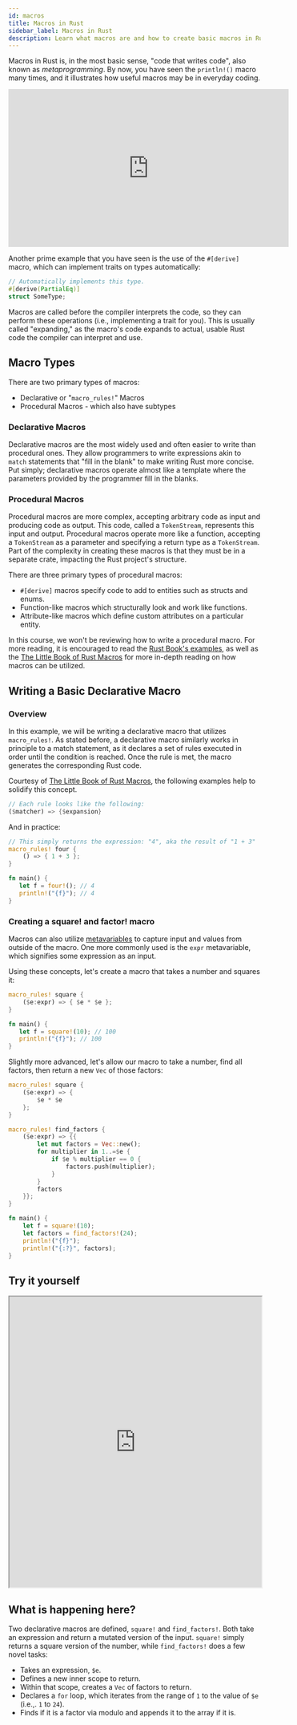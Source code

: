 ```yaml
---
id: macros
title: Macros in Rust
sidebar_label: Macros in Rust
description: Learn what macros are and how to create basic macros in Rust.
---
```


Macros in Rust is, in the most basic sense, "code that writes code", also known as
_metaprogramming_. By now, you have seen the `println!()` macro many times, and it illustrates how
useful macros may be in everyday coding.

<iframe width="560" height="315" src="https://www.youtube.com/embed/3ZIc0V9X9xo?si=iib4oo30pY2kRwM5" title="YouTube video player" frameborder="0" allow="accelerometer; autoplay; clipboard-write; encrypted-media; gyroscope; picture-in-picture; web-share" allowfullscreen></iframe>


Another prime example that you have seen is the use of the `#[derive]` macro, which can implement
traits on types automatically:

```rust
// Automatically implements this type.
#[derive(PartialEq)]
struct SomeType;
```

Macros are called before the compiler interprets the code, so they can perform these operations
(i.e., implementing a trait for you). This is usually called "expanding," as the macro's code
expands to actual, usable Rust code the compiler can interpret and use.

## Macro Types

There are two primary types of macros:

- Declarative or "`macro_rules!`" Macros
- Procedural Macros - which also have subtypes

### Declarative Macros

Declarative macros are the most widely used and often easier to write than procedural ones. They
allow programmers to write expressions akin to `match` statements that "fill in the blank" to make
writing Rust more concise. Put simply; declarative macros operate almost like a template where the
parameters provided by the programmer fill in the blanks.

### Procedural Macros

Procedural macros are more complex, accepting arbitrary code as input and producing code as output.
This code, called a `TokenStream`, represents this input and output. Procedural macros operate more
like a function, accepting a `TokenStream` as a parameter and specifying a return type as a
`TokenStream`. Part of the complexity in creating these macros is that they must be in a separate
crate, impacting the Rust project's structure.

There are three primary types of procedural macros:

- `#[derive]` macros specify code to add to entities such as structs and enums.
- Function-like macros which structurally look and work like functions.
- Attribute-like macros which define custom attributes on a particular entity.

In this course, we won't be reviewing how to write a procedural macro. For more reading, it is
encouraged to read the [Rust Book's examples](https://doc.rust-lang.org/book/ch19-06-macros.html),
as well as the [The Little Book of Rust Macros](https://veykril.github.io/tlborm/) for more in-depth
reading on how macros can be utilized.

## Writing a Basic Declarative Macro

### Overview

In this example, we will be writing a declarative macro that utilizes `macro_rules!`. As stated
before, a declarative macro similarly works in principle to a match statement, as it declares a set
of rules executed in order until the condition is reached. Once the rule is met, the macro generates
the corresponding Rust code.

Courtesy of
[The Little Book of Rust Macros](https://veykril.github.io/tlborm/decl-macros/macros-methodical.html),
the following examples help to solidify this concept.

```rust
// Each rule looks like the following:
($matcher) => {$expansion}
```

And in practice:

```rust
// This simply returns the expression: "4", aka the result of "1 + 3"
macro_rules! four {
    () => { 1 + 3 };
}

fn main() {
   let f = four!(); // 4
   println!("{f}"); // 4
}
```

### Creating a square! and factor! macro

Macros can also utilize
[metavariables](https://veykril.github.io/tlborm/decl-macros/macros-methodical.html#metavariables)
to capture input and values from outside of the macro. One more commonly used is the `expr`
metavariable, which signifies some expression as an input.

Using these concepts, let's create a macro that takes a number and squares it:

```rust
macro_rules! square {
    ($e:expr) => { $e * $e };
}

fn main() {
   let f = square!(10); // 100
   println!("{f}"); // 100
}
```

Slightly more advanced, let's allow our macro to take a number, find all factors, then return a new
`Vec` of those factors:

```rust
macro_rules! square {
    ($e:expr) => {
        $e * $e
    };
}

macro_rules! find_factors {
    ($e:expr) => {{
        let mut factors = Vec::new();
        for multiplier in 1..=$e {
            if $e % multiplier == 0 {
                factors.push(multiplier);
            }
        }
        factors
    }};
}

fn main() {
    let f = square!(10);
    let factors = find_factors!(24);
    println!("{f}");
    println!("{:?}", factors);
}
```

## Try it yourself

<iframe width="100%" height="580" src="https://play.rust-lang.org/?version=stable&mode=debug&edition=2021&code=macro_rules%21+square+%7B%0A++++%28%24e%3Aexpr%29+%3D%3E+%7B%0A++++++++%24e+*+%24e%0A++++%7D%3B%0A%7D%0A%0Amacro_rules%21+find_factors+%7B%0A++++%28%24e%3Aexpr%29+%3D%3E+%7B%7B%0A++++++++let+mut+factors+%3D+Vec%3A%3Anew%28%29%3B%0A++++++++for+multiplier+in+1..%3D%24e+%7B%0A++++++++++++if+%24e+%25+multiplier+%3D%3D+0+%7B%0A++++++++++++++++factors.push%28multiplier%29%3B%0A++++++++++++%7D%0A++++++++%7D%0A++++++++factors%0A++++%7D%7D%3B%0A%7D%0A%0Afn+main%28%29+%7B%0A++++let+f+%3D+square%21%2810%29%3B%0A++++let+factors+%3D+find_factors%21%2824%29%3B%0A++++println%21%28%22%7Bf%7D%22%29%3B%0A++++println%21%28%22%7B%3A%3F%7D%22%2C+factors%29%3B%0A%7D%0A"></iframe>

## What is happening here?

Two declarative macros are defined, `square!` and `find_factors!`. Both take an expression and
return a mutated version of the input. `square!` simply returns a square version of the number,
while `find_factors!` does a few novel tasks:

- Takes an expression, `$e`.
- Defines a new inner scope to return.
- Within that scope, creates a `Vec` of factors to return.
- Declares a `for` loop, which iterates from the range of `1` to the value of `$e` (i.e.,. `1` to
  `24`).
- Finds if it is a factor via modulo and appends it to the array if it is.
